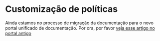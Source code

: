 ﻿# Customização de políticas

Ainda estamos no processo de migração da documentação para o novo portal unificado de documentação. Por ora, por favor
[veja esse artigo no portal antigo](http://pki.lacunasoftware.com/Help/html/bb908319-3eaf-421e-8b81-bc713ae14d1f.htm)
